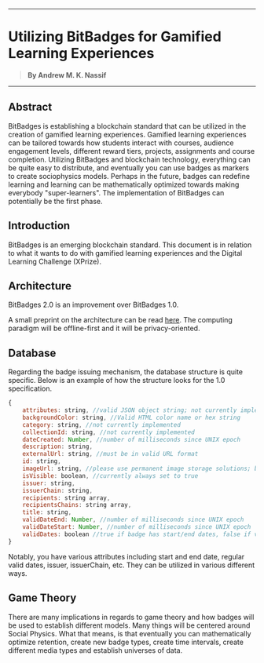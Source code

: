 ___
# Utilizing BitBadges for Gamified Learning Experiences 
> **By Andrew M. K. Nassif**
___

## Abstract
BitBadges is establishing a blockchain standard that can be utilized in the creation of gamified learning experiences. Gamified learning experiences can be tailored towards how students interact with courses, audience engagement levels, different reward tiers, projects, assignments and course completion. Utilizing BitBadges and blockchain technology, everything can be quite easy to distribute, and eventually you can use badges as markers to create sociophysics models. Perhaps in the future, badges can redefine learning and learning can be mathematically optimized towards making everybody "super-learners". The implementation of BitBadges can potentially be the first phase.

## Introduction
BitBadges is an emerging blockchain standard. This document is in relation to what it wants to do with gamified learning experiences and the Digital Learning Challenge (XPrize). 

## Architecture
BitBadges 2.0 is an improvement over BitBadges 1.0. 

A small preprint on the architecture can be read [here](https://github.com/BitBadges/Whitepaper/blob/main/2021-1186.pdf). The computing paradigm will be offline-first and it will be privacy-oriented.

## Database

Regarding the badge issuing mechanism, the database structure is quite specific. Below is an example of how the structure looks for the 1.0 specification.

```javascript
{
    attributes: string, //valid JSON object string; not currently implemented
    backgroundColor: string, //Valid HTML color name or hex string
    category: string, //not currently implemented
    collectionId: string, //not currently implemented
    dateCreated: Number, //number of milliseconds since UNIX epoch
    description: string,
    externalUrl: string, //must be in valid URL format
    id: string,
    imageUrl: string, //please use permanent image storage solutions; badges are permanent
    isVisible: boolean, //currently always set to true
    issuer: string, 
    issuerChain: string,
    recipients: string array,
    recipientsChains: string array,
    title: string, 
    validDateEnd: Number, //number of milliseconds since UNIX epoch
    validDateStart: Number, //number of milliseconds since UNIX epoch
    validDates: boolean //true if badge has start/end dates, false if valid forever
}
```
Notably, you have various attributes including start and end date, regular valid dates, issuer, issuerChain, etc. They can be utilized in various different ways.

## Game Theory
There are many implications in regards to game theory and how badges will be used to establish different models. Many things will be centered around Social Physics. What that means, is that eventually you can mathematically optimize retention, create new badge types, create time intervals, create different media types and establish universes of data.
